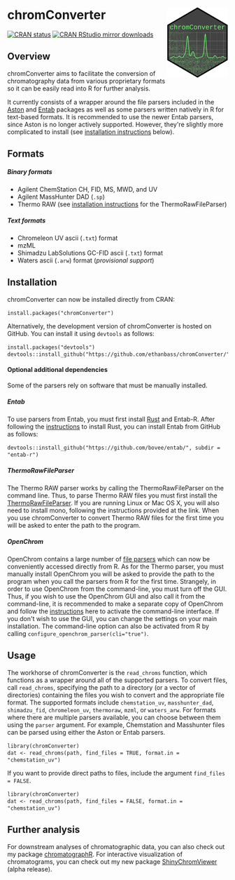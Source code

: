 # chromConverter <a href='https://cran.r-project.org/web/packages/chromConverter/'><img src='man/figures/logo.png' align="right" height="160" /></a>

<!-- badges: start -->
[![CRAN status](https://www.r-pkg.org/badges/version/chromConverter)](https://cran.r-project.org/package=chromConverter)
[![CRAN RStudio mirror downloads](https://cranlogs.r-pkg.org/badges/grand-total/chromConverter?color=blue)](https://r-pkg.org/pkg/chromConverter)
<!-- badges: end -->

## Overview

chromConverter aims to facilitate the conversion of chromatography data from various proprietary formats so it can be easily read into R for further analysis.

It currently consists of a wrapper around the file parsers included in the [Aston](https://github.com/bovee/aston) and [Entab](https://github.com/bovee/entab) packages as well as some parsers written natively in R for text-based formats. It is recommended to use the newer Entab parsers, since Aston is no longer actively supported. However, they're slightly more complicated to install (see [installation instructions](README.md#Installation) below).

## Formats
##### Binary formats
- Agilent ChemStation CH, FID, MS, MWD, and UV
- Agilent MassHunter DAD (`.sp`)
- Thermo RAW (see [installation instructions](README.md#Installation) for the ThermoRawFileParser)
##### Text formats
- Chromeleon UV ascii (`.txt`) format
- mzML
- Shimadzu LabSolutions GC-FID ascii (`.txt`) format
- Waters ascii (`.arw`) format (*provisional support*)

## Installation

chromConverter can now be installed directly from CRAN:

```
install.packages("chromConverter")
```

Alternatively, the development version of chromConverter is hosted on GitHub. You can install
it using `devtools` as follows:

```
install.packages("devtools")
devtools::install_github("https://github.com/ethanbass/chromConverter/")
```

#### Optional additional dependencies

Some of the parsers rely on software that must be manually installed.

##### Entab

To use parsers from Entab, you must first install [Rust](https://www.rust-lang.org/tools/install) and Entab-R. After following the [instructions](https://www.rust-lang.org/tools/install) to install Rust, you can install Entab from GitHub as follows:

```
devtools::install_github("https://github.com/bovee/entab/", subdir = "entab-r")
```

##### ThermoRawFileParser

The Thermo RAW parser works by calling the ThermoRawFileParser on the command line. Thus, to parse Thermo RAW files you must first install the [ThermoRawFileParser](https://github.com/compomics/ThermoRawFileParser). If you are running Linux or Mac OS X, you will also need to install mono, following the instructions provided at the link. When you use chromConverter to convert Thermo RAW files for the first time you will be asked to enter the path to the program.

##### OpenChrom

OpenChrom contains a large number of [file parsers](https://lablicate.com/platform/openchrom) which can now be conveniently accessed directly from R. As for the Thermo parser, you must manually install OpenChrom you will be asked to provide the path to the program when you call the parsers from R for the first time. Strangely, in order to use OpenChrom from the command-line, you must turn off the GUI. Thus, if you wish to use the OpenChrom GUI and also call it from the command-line, it is recommended to make a separate copy of OpenChrom and follow the [instructions](https://github.com/OpenChrom/openchrom/wiki/CLI) here to activate the command-line interface. If you don't wish to use the GUI, you can change the settings on your main installation. The command-line option can also be activated from R by calling `configure_openchrom_parser(cli="true")`.

## Usage

The workhorse of chromConverter is the `read_chroms` function, which functions as a wrapper around all of the supported parsers. To convert files, call `read_chroms`, specifying the path to a directory (or a vector of directories) containing the files you wish to convert and the appropriate file format. The supported formats include `chemstation_uv`, `masshunter_dad`, `shimadzu_fid`, `chromeleon_uv`, `thermoraw`, `mzml`, or `waters_arw`. For formats where there are multiple parsers available, you can choose between them using the `parser` argument. For example, Chemstation and Masshunter files can be parsed using either the Aston or Entab parsers.

```
library(chromConverter)
dat <- read_chroms(path, find_files = TRUE, format.in = "chemstation_uv")
```

If you want to provide direct paths to files, include the argument `find_files = FALSE`.

```
library(chromConverter)
dat <- read_chroms(path, find_files = FALSE, format.in = "chemstation_uv")
```

## Further analysis

For downstream analyses of chromatographic data, you can also check out my package [chromatographR](https://ethanbass.github.io/chromatographR). For interactive visualization of chromatograms, you can check out my new package [ShinyChromViewer](https://github.com/ethanbass/ShinyChromViewer) (alpha release).
